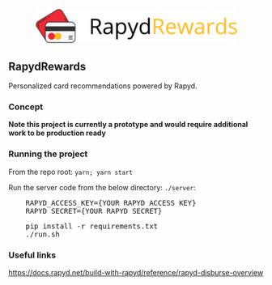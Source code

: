 <p align='center'>
    <img src='./img/logo.png' width=400/>
</p>

RapydRewards
---

Personalized card recommendations powered by Rapyd.

<!--
Introduce other payment apps (explain limitations).
Use rapyd to create and administer isolated banking information for each of your employees
* https://www.mockaroo.com/ for data


-->

### Concept

<b>Note this project is currently a prototype and would require additional work to be production ready</b>


### Running the project

From the repo root:
`yarn; yarn start`

Run the server code from the below directory:
`./server`:

<pre>
    RAPYD_ACCESS_KEY={YOUR RAPYD ACCESS KEY}
    RAPYD_SECRET={YOUR RAPYD SECRET}
</pre>

<pre>
    pip install -r requirements.txt
    ./run.sh
</pre>

### Useful links
https://docs.rapyd.net/build-with-rapyd/reference/rapyd-disburse-overview